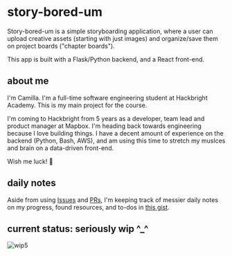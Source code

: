 # story-bored-um
Story-bored-um is a simple storyboarding application, where a user can upload creative assets (starting with just images) and organize/save them on project boards ("chapter boards"). 

This app is built with a Flask/Python backend, and a React front-end. 

## about me
I'm Camilla. I'm a full-time software engineering student at Hackbright Academy. This is my main project for the course.

I'm coming to Hackbright from 5 years as a developer, team lead and product manager at Mapbox. I'm heading back towards engineering because I love building things. I have a decent amount of experience on the backend (Python, Bash, AWS), and am using this time to stretch my muslces and brain on a data-driven front-end.

Wish me luck! 🤘 

## daily notes
Aside from using [Issues](https://github.com/mulloverit/hba-main-proj/issues) and [PRs](https://github.com/mulloverit/hba-main-proj/pulls), I'm keeping track of messier daily notes on my progress, found resources, and to-dos in [this gist](https://gist.github.com/mulloverit/231e26ec0402b472d7a988e0a911d51c).

## current status: seriously wip ^_^

![wip5](https://user-images.githubusercontent.com/42949710/53850891-a0044700-3f71-11e9-9b97-a7e8e7c6cfda.gif)
